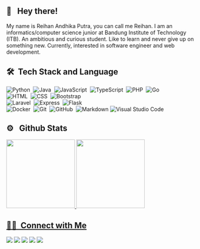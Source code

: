 <h2> 👋 &nbsp; Hey there! </h2>
My name is Reihan Andhika Putra, you can call me Reihan. I am an informatics/computer science junior at Bandung Institute of Technology (ITB). An ambitious and curious student. Like to learn and never give up on something new. Currently, interested in software engineer and web development.



## 🛠 &nbsp;Tech Stack and Language
![Python](https://img.shields.io/badge/-Python-333333?style=flat&logo=python)&nbsp;
![Java](https://img.shields.io/badge/-Java-333333?style=flat&logo=Java&logoColor=FFA518)&nbsp;
![JavaScript](https://img.shields.io/badge/-JavaScript-333333?style=flat&logo=javascript)&nbsp;
![TypeScript](https://img.shields.io/badge/-TypeScript-333333?style=flat&logo=typescript)&nbsp;
![PHP](https://img.shields.io/badge/-PHP-333333?style=flat&logo=PHP&logoColor=00599C)&nbsp;
![Go](https://img.shields.io/badge/-Go-333333?style=flat&logo=go)\
![HTML](https://img.shields.io/badge/-HTML-333333?style=flat&logo=HTML5)&nbsp;
![CSS](https://img.shields.io/badge/-CSS-333333?style=flat&logo=CSS3&logoColor=1572B6)&nbsp;
![Bootstrap](https://img.shields.io/badge/-Bootstrap-333333?style=flat&logo=bootstrap&logoColor=563D7C)\
![Laravel](https://img.shields.io/badge/-Laravel-333333?style=flat&logo=Laravel)&nbsp;
![Express](https://img.shields.io/badge/-Express-333333?style=flat&logo=express&logoColor=green)&nbsp;
![Flask](https://img.shields.io/badge/-Flask-333333?style=flat&logo=flask)\
![Docker](https://img.shields.io/badge/-Docker-333333?style=flat&logo=docker&logoColor=0db7ed)&nbsp;
![Git](https://img.shields.io/badge/-Git-333333?style=flat&logo=git)&nbsp;
![GitHub](https://img.shields.io/badge/-GitHub-333333?style=flat&logo=github)&nbsp;
![Markdown](https://img.shields.io/badge/-Markdown-333333?style=flat&logo=markdown)
![Visual Studio Code](https://img.shields.io/badge/-Visual%20Studio%20Code-333333?style=flat&logo=visual-studio-code&logoColor=007ACC)

<h2> ⚙️ &nbsp; Github Stats</h2>
<a href="https://github.com/AndhikaRei">
  <img height="180em" src="https://github-readme-stats-eight-theta.vercel.app/api?username=AndhikaRei&show_icons=true&theme=buefy&include_all_commits=true&count_private=true"/>
  <img height="180em" src="https://github-readme-stats.vercel.app/api/top-langs/?username=AndhikaRei&include_all_commits=true&count_private=true&theme=buefy&layout=compact&hide=jupyter%20notebook,HTML,CSS,JavaScript,Blade" />
</a>
<a href="https://github.com/AVS1508">
  

<h2>🤝🏻 &nbsp;Connect with Me</h2>
<p align="left">
<a href="https://linkedin.com/in/reihan-andhika"><img src="https://img.shields.io/badge/-Reihan%20Andhika-0077B5?style=flat-square&logo=Linkedin&logoColor=white"/></a>
<a href="mailto:andhikareihan349@gmail.com"><img src="https://img.shields.io/badge/-andhikareihan349@gmail.com-D14836?style=flat-square&logo=Gmail&logoColor=white"/></a>
<a href="https://line.me/R/ti/p/reihan349"><img src="https://img.shields.io/badge/-id:reihan349-00B900?style=flat-square&logo=Line&logoColor=white"/></a>
<a href="https://instagram.com/andhikarei"><img src="https://img.shields.io/badge/-@andhikarei-E4405F?style=flat-square&logo=Instagram&logoColor=white"/></a>
<a href="https://facebook.com/reihan.andhika.5"><img src="https://img.shields.io/badge/-Reihan%20Andhika-1877F2?style=flat-square&logo=Facebook&logoColor=white"/></a>
</p>

